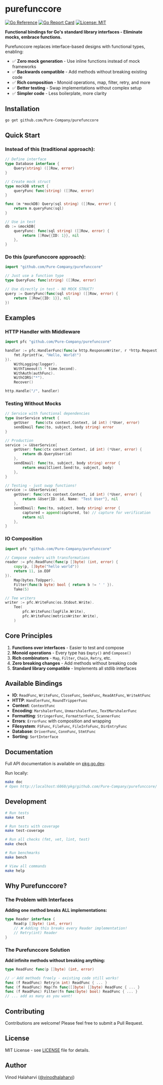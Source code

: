 # purefunccore

[![Go Reference](https://pkg.go.dev/badge/github.com/Pure-Company/purefunccore.svg)](https://pkg.go.dev/github.com/Pure-Company/purefunccore)
[![Go Report Card](https://goreportcard.com/badge/github.com/Pure-Company/purefunccore)](https://goreportcard.com/report/github.com/Pure-Company/purefunccore)
[![License: MIT](https://img.shields.io/badge/License-MIT-yellow.svg)](https://opensource.org/licenses/MIT)

**Functional bindings for Go's standard library interfaces - Eliminate mocks, embrace functions.**

Purefunccore replaces interface-based designs with functional types, enabling:
- ✅ **Zero mock generation** - Use inline functions instead of mock frameworks
- ✅ **Backwards compatible** - Add methods without breaking existing code
- ✅ **Rich composition** - Monoid operations, map, filter, retry, and more
- ✅ **Better testing** - Swap implementations without complex setup
- ✅ **Simpler code** - Less boilerplate, more clarity

## Installation
```bash
go get github.com/Pure-Company/purefunccore
```

## Quick Start

### Instead of this (traditional approach):
```go
// Define interface
type Database interface {
    Query(string) ([]Row, error)
}

// Create mock struct
type mockDB struct {
    queryFunc func(string) ([]Row, error)
}

func (m *mockDB) Query(sql string) ([]Row, error) {
    return m.queryFunc(sql)
}

// Use in test
db := &mockDB{
    queryFunc: func(sql string) ([]Row, error) {
        return []Row{{ID: 1}}, nil
    },
}
```

### Do this (purefunccore approach):
```go
import "github.com/Pure-Company/purefunccore"

// Just use a function type
type QueryFunc func(string) ([]Row, error)

// Use directly in test - NO MOCK STRUCT!
query := QueryFunc(func(sql string) ([]Row, error) {
    return []Row{{ID: 1}}, nil
})
```

## Examples

### HTTP Handler with Middleware
```go
import pfc "github.com/Pure-Company/purefunccore"

handler := pfc.HandlerFunc(func(w http.ResponseWriter, r *http.Request) {
    fmt.Fprintf(w, "Hello, World!")
}).
    WithLogging(logger).
    WithTimeout(5 * time.Second).
    WithAuth(authFunc).
    WithCORS("*").
    Recover()

http.Handle("/", handler)
```

### Testing Without Mocks
```go
// Service with functional dependencies
type UserService struct {
    getUser   func(ctx context.Context, id int) (*User, error)
    sendEmail func(to, subject, body string) error
}

// Production
service := &UserService{
    getUser: func(ctx context.Context, id int) (*User, error) {
        return db.QueryUser(id)
    },
    sendEmail: func(to, subject, body string) error {
        return emailClient.Send(to, subject, body)
    },
}

// Testing - just swap functions!
service := &UserService{
    getUser: func(ctx context.Context, id int) (*User, error) {
        return &User{ID: id, Name: "Test User"}, nil
    },
    sendEmail: func(to, subject, body string) error {
        captured = append(captured, to) // capture for verification
        return nil
    },
}
```

### IO Composition
```go
import pfc "github.com/Pure-Company/purefunccore"

// Compose readers with transformations
reader := pfc.ReadFunc(func(p []byte) (int, error) {
    copy(p, []byte("hello world"))
    return 11, io.EOF
}).
    Map(bytes.ToUpper).
    Filter(func(b byte) bool { return b != ' ' }).
    Take(5)

// Tee writers
writer := pfc.WriteFunc(os.Stdout.Write).
    Tee(
        pfc.WriteFunc(logFile.Write),
        pfc.WriteFunc(metricsWriter.Write),
    )
```

## Core Principles

1. **Functions over interfaces** - Easier to test and compose
2. **Monoid operations** - Every type has `Empty()` and `Compose()`
3. **Rich combinators** - `Map`, `Filter`, `Chain`, `Retry`, etc.
4. **Zero breaking changes** - Add methods without breaking code
5. **Standard library compatible** - Implements all stdlib interfaces

## Available Bindings

- **IO**: `ReadFunc`, `WriteFunc`, `CloseFunc`, `SeekFunc`, `ReadAtFunc`, `WriteAtFunc`
- **HTTP**: `HandlerFunc`, `RoundTripperFunc`
- **Context**: `ContextFunc`
- **Encoding**: `MarshalerFunc`, `UnmarshalerFunc`, `TextMarshalerFunc`
- **Formatting**: `StringerFunc`, `FormatterFunc`, `ScannerFunc`
- **Errors**: `ErrorFunc` with composition and wrapping
- **Filesystem**: `FSFunc`, `FileFunc`, `FileInfoFunc`, `DirEntryFunc`
- **Database**: `DriverFunc`, `ConnFunc`, `StmtFunc`
- **Sorting**: `SortInterface`

## Documentation

Full API documentation is available on [pkg.go.dev](https://pkg.go.dev/github.com/Pure-Company/purefunccore).

Run locally:
```bash
make doc
# Open http://localhost:6060/pkg/github.com/Pure-Company/purefunccore/
```

## Development
```bash
# Run tests
make test

# Run tests with coverage
make test-coverage

# Run all checks (fmt, vet, lint, test)
make check

# Run benchmarks
make bench

# View all commands
make help
```

## Why Purefunccore?

### The Problem with Interfaces

**Adding one method breaks ALL implementations:**
```go
type Reader interface {
    Read(p []byte) (int, error)
    // ❌ Adding this breaks every Reader implementation!
    // Retry(int) Reader
}
```

### The Purefunccore Solution

**Add infinite methods without breaking anything:**
```go
type ReadFunc func(p []byte) (int, error)

// ✅ Add methods freely - existing code still works!
func (f ReadFunc) Retry(n int) ReadFunc { ... }
func (f ReadFunc) Map(fn func([]byte) []byte) ReadFunc { ... }
func (f ReadFunc) Filter(fn func(byte) bool) ReadFunc { ... }
// ... add as many as you want!
```

## Contributing

Contributions are welcome! Please feel free to submit a Pull Request.

## License

MIT License - see [LICENSE](LICENSE) file for details.

## Author

Vinod Halaharvi ([@vinodhalaharvi](https://github.com/vinodhalaharvi))

